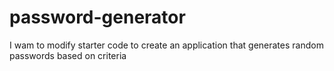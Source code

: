# password-generator
I wam to modify starter code to create an application that generates random passwords based on criteria
